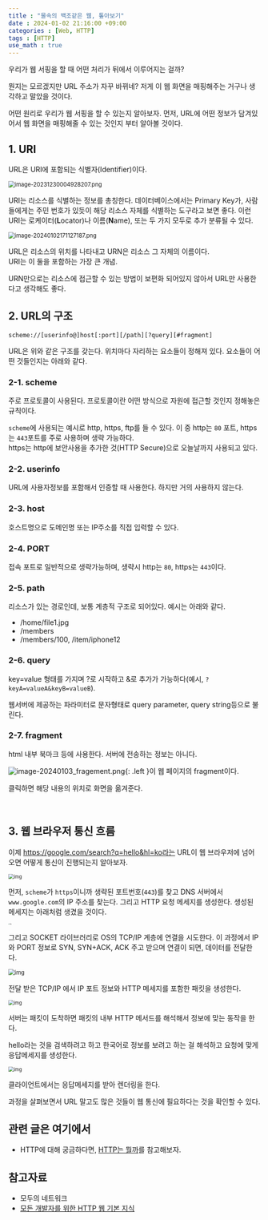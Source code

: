 ```yaml
---
title : "물속의 백조같은 웹, 톺아보기"
date : 2024-01-02 21:16:00 +09:00
categories : [Web, HTTP]
tags : [HTTP]
use_math : true
---
```


우리가 웹 서핑을 할 때 어떤 처리가 뒤에서 이루어지는 걸까?

뭔지는 모르겠지만 URL 주소가 자꾸 바뀌네? 저게 이 웹 화면을 매핑해주는 거구나 생각하고 말았을 것이다.

어떤 원리로 우리가 웹 서핑을 할 수 있는지 알아보자. 먼저, URL에 어떤 정보가 담겨있어서 웹 화면을 매핑해줄 수 있는 것인지 부터 알아볼 것이다.

## 1. URI

URL은 URI에 포함되는 식별자(Identifier)이다.

<img src="https://github.com/jewoodev/blog_img/blob/main/2024-01-02-%EC%9B%B9%EB%8F%99%EC%9E%91%EC%9D%98_%ED%9D%90%EB%A6%84/image-20231230004928207.png?raw=true" alt="image-20231230004928207.png" style="zoom:80%;" />

URI는 리소스를 식별하는 정보를 총칭한다. 데이터베이스에서는 Primary Key가, 사람들에게는 주민 번호가 있듯이 해당 리소스 자체를 식별하는 도구라고 보면 좋다. 이런 URI는 로케이터(**L**ocator)나 이름(**N**ame), 또는 두 가지 모두로 추가 분류될 수 있다. 

<img src="https://github.com/jewoodev/blog_img/blob/main/2024-01-02-%EC%9B%B9%EB%8F%99%EC%9E%91%EC%9D%98_%ED%9D%90%EB%A6%84/image-20240102171127187.png?raw=true" alt="image-20240102171127187.png" style="zoom:80%;" />

URL은 리소스의 위치를 나타내고 URN은 리소스 그 자체의 이름이다.  
URI는 이 둘을 포함하는 가장 큰 개념.

URN만으로는 리소스에 접근할 수 있는 방법이 보편화 되어있지 않아서 URL만 사용한다고 생각해도 좋다.

## 2. URL의 구조

```
scheme://[userinfo@]host[:port][/path][?query][#fragment]
```

URL은 위와 같은 구조를 갖는다. 위치마다 자리하는 요소들이 정해져 있다. 요소들이 어떤 것들인지는 아래와 같다.

### 2-1. scheme

주로 프로토콜이 사용된다. 프로토콜이란 어떤 방식으로 자원에 접근할 것인지 정해놓은 규칙이다. 

`scheme`에 사용되는 예시로 http, https, ftp를 들 수 있다. 이 중 http는 `80` 포트, https는 `443`포트를 주로 사용하며 생략 가능하다.  
https는 http에 보안사용을 추가한 것(HTTP Secure)으로 오늘날까지 사용되고 있다.

### 2-2. userinfo

URL에 사용자정보를 포함해서 인증할 때 사용한다. 하지만 거의 사용하지 않는다. 

### 2-3. host

호스트명으로 도메인명 또는 IP주소를 직접 입력할 수 있다.

### 2-4. PORT

접속 포트로 일반적으로 생략가능하며, 생략시 http는 `80`, https는 `443`이다.

### 2-5. path

리소스가 있는 경로인데, 보통 계층적 구조로 되어있다. 예시는 아래와 같다.

- /home/file1.jpg
- /members
- /members/100, /item/iphone12

### 2-6. query

key=value 형태를 가지며 ?로 시작하고 &로 추가가 가능하다(예시, `?keyA=valueA&keyB=valueB`). 

웹서버에 제공하는 파라미터로 문자형태로 query parameter, query string등으로 불린다.

### 2-7. fragment

html 내부 북마크 등에 사용한다. 서버에 전송하는 정보는 아니다. 

<img src="https://github.com/jewoodev/blog_img/blob/main/2024-01-02-%EC%9B%B9%EB%8F%99%EC%9E%91%EC%9D%98_%ED%9D%90%EB%A6%84/image-20240103_fragement.png?raw=true" alt="image-20240103_fragement.png" />{: .left }이 웹 페이지의 fragment이다. 

클릭하면 해당 내용의 위치로 화면을 옮겨준다.

<br/>

## 3. 웹 브라우저 통신 흐름

이제 https://google.com/search?q=hello&hl=ko라는 URL이 웹 브라우저에 넘어오면 어떻게 통신이 진행되는지 알아보자. 

<img src="https://github.com/jewoodev/blog_img/blob/main/2024-01-02-%EC%9B%B9%EB%8F%99%EC%9E%91%EC%9D%98_%ED%9D%90%EB%A6%84/image-20240102172934469.png?raw=true" alt="img" style="zoom:67%;" />

먼저, `scheme`가 `https`이니까 생략된 포트번호(`443`)를 찾고 DNS 서버에서 `www.google.com`의 IP 주소를 찾는다. 그리고 HTTP 요청 메세지를 생성한다. 생성된 메세지는 아래처럼 생겼을 것이다.

<img src="https://github.com/jewoodev/blog_img/blob/main/2024-01-02-%EC%9B%B9%EB%8F%99%EC%9E%91%EC%9D%98_%ED%9D%90%EB%A6%84/image-20240103_request_message.jpg?raw=true" alt="img" style="zoom: 15%;" />

그리고 SOCKET 라이브러리로 OS의 TCP/IP 계층에 연결을 시도한다. 이 과정에서 IP 와 PORT 정보로 SYN, SYN+ACK, ACK 주고 받으며 연결이 되면, 데이터를 전달한다. 

<img src="https://github.com/jewoodev/blog_img/blob/main/2024-01-02-%EC%9B%B9%EB%8F%99%EC%9E%91%EC%9D%98_%ED%9D%90%EB%A6%84/image-20231230010408096.png?raw=true" alt="img" style="zoom:80%;" />

전달 받은 TCP/IP 에서 IP 포트 정보와 HTTP 메세지를 포함한 패킷을 생성한다. 

<img src="https://github.com/jewoodev/blog_img/blob/main/2024-01-02-%EC%9B%B9%EB%8F%99%EC%9E%91%EC%9D%98_%ED%9D%90%EB%A6%84/image-20231230010543725.png?raw=true" alt="img" style="zoom: 67%;" />

서버는 패킷이 도착하면 패킷의 내부 HTTP 메서드를 해석해서 정보에 맞는 동작을 한다.

hello라는 것을 검색하려고 하고 한국어로 정보를 보려고 하는 걸 해석하고 요청에 맞게 응답메세지를 생성한다.

<img src="https://github.com/jewoodev/blog_img/blob/main/2024-01-02-%EC%9B%B9%EB%8F%99%EC%9E%91%EC%9D%98_%ED%9D%90%EB%A6%84/image-20231230010720275.png?raw=true" alt="img" style="zoom: 67%;" />

클라이언트에서는 응답메세지를 받아 렌더링을 한다.

과정을 살펴보면서 URL 말고도 많은 것들이 웹 통신에 필요하다는 것을 확인할 수 있다. 

## 관련 글은 여기에서

- HTTP에 대해 궁금하다면, [HTTP는 뭘까](https://jewoodev.github.io/posts/gist_of_http/)를 참고해보자.

## 참고자료

- 모두의 네트워크
- [모든 개발자를 위한 HTTP 웹 기본 지식](https://www.inflearn.com/course/http-%EC%9B%B9-%EB%84%A4%ED%8A%B8%EC%9B%8C%ED%81%AC/dashboard)
